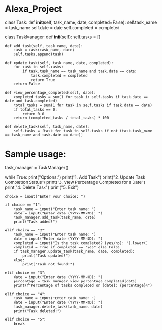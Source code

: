 # Alexa_Project



class Task:
    def __init__(self, task_name, date, completed=False):
        self.task_name = task_name
        self.date = date
        self.completed = completed

class TaskManager:
    def __init__(self):
        self.tasks = []

    def add_task(self, task_name, date):
        task = Task(task_name, date)
        self.tasks.append(task)

    def update_task(self, task_name, date, completed):
        for task in self.tasks:
            if task.task_name == task_name and task.date == date:
                task.completed = completed
                return True
        return False

    def view_percentage_completed(self, date):
        completed_tasks = sum(1 for task in self.tasks if task.date == date and task.completed)
        total_tasks = sum(1 for task in self.tasks if task.date == date)
        if total_tasks == 0:
            return 0.0
        return (completed_tasks / total_tasks) * 100

    def delete_task(self, task_name, date):
        self.tasks = [task for task in self.tasks if not (task.task_name == task_name and task.date == date)]

# Sample usage:
task_manager = TaskManager()

while True:
    print("Options:")
    print("1. Add Task")
    print("2. Update Task Completion Status")
    print("3. View Percentage Completed for a Date")
    print("4. Delete Task")
    print("5. Exit")

    choice = input("Enter your choice: ")

    if choice == "1":
        task_name = input("Enter task name: ")
        date = input("Enter date (YYYY-MM-DD): ")
        task_manager.add_task(task_name, date)
        print("Task added!")

    elif choice == "2":
        task_name = input("Enter task name: ")
        date = input("Enter date (YYYY-MM-DD): ")
        completed = input("Is the task completed? (yes/no): ").lower()
        completed = True if completed == "yes" else False
        if task_manager.update_task(task_name, date, completed):
            print("Task updated!")
        else:
            print("Task not found!")

    elif choice == "3":
        date = input("Enter date (YYYY-MM-DD): ")
        percentage = task_manager.view_percentage_completed(date)
        print(f"Percentage of tasks completed on {date}: {percentage}%")

    elif choice == "4":
        task_name = input("Enter task name: ")
        date = input("Enter date (YYYY-MM-DD): ")
        task_manager.delete_task(task_name, date)
        print("Task deleted!")

    elif choice == "5":
        break

